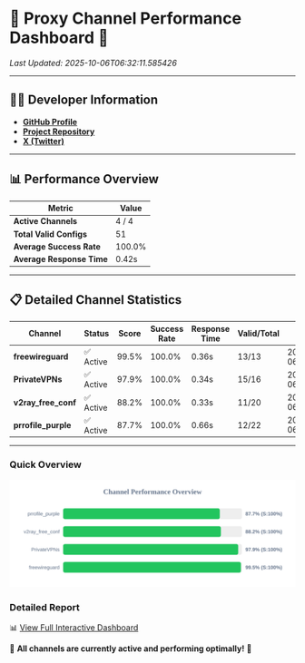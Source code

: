 # 🌟 Proxy Channel Performance Dashboard 🌟

_Last Updated: 2025-10-06T06:32:11.585426_

---

## 👩‍💻 Developer Information

- **[GitHub Profile](https://github.com/4n0nymou3)**  
- **[Project Repository](https://github.com/4n0nymou3/multi-proxy-config-fetcher)**  
- **[X (Twitter)](https://x.com/4n0nymou3)**  

---

## 📊 Performance Overview

| Metric                | Value       |
|-----------------------|-------------|
| **Active Channels**   | 4 / 4       |
| **Total Valid Configs** | 51          |
| **Average Success Rate** | 100.0%      |
| **Average Response Time** | 0.42s       |

---

## 📋 Detailed Channel Statistics

| Channel          | Status     | Score  | Success Rate | Response Time | Valid/Total | Last Success               |
|------------------|------------|--------|--------------|---------------|-------------|----------------------------|
| **freewireguard**  | ✅ Active  | 99.5%  | 100.0% | 0.36s         | 13/13       | 2025-10-06T06:32:11.583700 |
| **PrivateVPNs**  | ✅ Active  | 97.9%  | 100.0% | 0.34s         | 15/16       | 2025-10-06T06:32:11.199479 |
| **v2ray_free_conf**  | ✅ Active  | 88.2%  | 100.0% | 0.33s         | 11/20       | 2025-10-06T06:32:10.824221 |
| **prrofile_purple**  | ✅ Active  | 87.7%  | 100.0% | 0.66s         | 12/22       | 2025-10-06T06:32:10.374144 |

---

### Quick Overview
<div align="center">
  <a href="https://raw.githubusercontent.com/nullluser/NullRepo/refs/heads/main/assets/channel_stats_chart.svg">
    <img src="https://raw.githubusercontent.com/nullluser/NullRepo/refs/heads/main/assets/channel_stats_chart.svg" alt="Source Performance Statistics" width="800">
  </a>
</div>

### Detailed Report
📊 [View Full Interactive Dashboard](https://htmlpreview.github.io/?https://github.com/nullluser/NullRepo/blob/main/assets/performance_report.html)

🎉 **All channels are currently active and performing optimally!** 🎉
